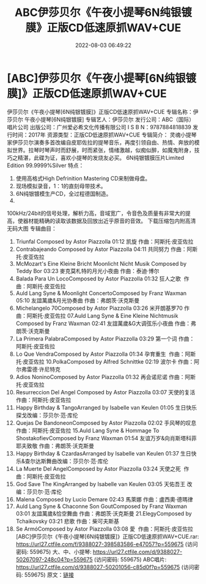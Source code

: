 ﻿---
title: ABC伊莎贝尔《午夜小提琴6N纯银镀膜》正版CD低速原抓WAV+CUE
date: 2022-08-03 06:49:22
categories: 古典音乐、新世纪、纯音雅乐
tags: 纯音雅乐
---
# [ABC]伊莎贝尔《午夜小提琴[6N纯银镀膜]》正版CD低速原抓WAV+CUE

伊莎贝尔《午夜小提琴[6N纯银镀膜]》正版CD低速原抓WAV+CUE
专辑名称：伊莎贝尔 午夜小提琴[6N纯银镀膜]
专辑艺人：伊莎贝尔
发行公司：ABC（国际）唱片公司
出版公司：广州爱必希文化传播有限公司
I S B N：9787884818839
发行时间：2017年
资源类型：正版CD低速原抓WAV+CUE
专辑简介：
灵魂小提琴家伊莎贝尔演奏多首改编自皮耶佐拉的提琴音乐，再度引领自由、热情、奔放的模拟世界。拉琴时琴声时而舒展，时而紧张，情绪激越，似痴似醉，如魔鬼附身，技巧之精湛，此碟为证，喜欢小提琴的发烧友必买。
6N纯银镀膜压片Limited Edition 99.9999%Silver 特点：
1. 使用高格式High Defrinition Mastering CD来制做母盘。
2. 现场模拟录音，1：1的直刻母带技术。
3. 6N纯银镀模生产CD，全过程德国制造。
4.
100kHz/24bit的信号处理，解析力高，音域宽广，令音色及质量有非常大的提高，使器材能精确的读取该数据及回放出近乎原音的音效。
下载压缩包内附高清无码大图
专辑曲目：
01. Triunfal Composed by Astor Piazzolla 01:12
凯旋 作曲：阿斯托·皮亚佐拉
02. Contrabajeando Composed by Astor Piazzolla 04:11
共同努力 作曲：阿斯托·皮亚佐拉
03. McMozart's Eine Kleine Bricht Moonlicht Nicht Musik
Composed by Teddy Bor 03:23
麥克莫札特的月光小夜曲 作曲：泰迪·博尔
04. Balada Para Un LocoComposed by Astor Piazzolla 01:32
狂人之歌  作曲：阿斯托·皮亚佐拉
05. Auld Lang Syne & Moonlight ConcertoComposed by Franz
Waxman 05:10
友誼萬歲&月光协奏曲
作曲：弗朗茨·沃克斯曼
06. Michelangelo 70Composed by Astor Piazzolla 03:26
米开朗基罗70 作曲：阿斯托·皮亚佐拉
07.Auld Lang Syne & Eine Kleine Nichtmusik Composed by
Franz Waxman 02:41
友誼萬歲&G大调弦乐小夜曲 作曲：弗朗茨·沃克斯曼
08. La Primera PalabraComposed by Astor Piazzolla 03:29
第一个词 作曲：阿斯托·皮亚佐拉
09. Lo Que VendraComposed by Astor Piazzolla 01:34
孕育重生  作曲：阿斯托·皮亚佐拉
10.PolkaComposed by Alfred Schnittke 02:19
波尔卡 作曲：阿尔弗雷德·许尼特克
11. Adios NoninoComposed by Astor Piazzolla 01:32
再会诺尼诺 作曲：阿斯托·皮亚佐拉
12. Resurreccion Del Angel Composed by Astor Piazzolla
03:07
天使的复活  作曲：阿斯托·皮亚佐拉
13. Happy Birthday & TangoArranged by Isabelle van Keulen
01:05
生日快乐探戈改编：莎贝尔·范·库伦
14. Quejas De BandoneonComposed by Astor Piazzolla
02:02
手风琴的叹息 作曲：阿斯托·皮亚佐拉
15.Auld Lang Syne & Hommage To ShostakofievComposed by
Franz Waxman 01:54
友谊万岁&向肖斯塔科菲耶夫致敬 作曲：弗朗茨·沃克斯曼
16. Happy Birthday & CzardasArranged by Isabelle van
Keulen 01:37
生日快乐&查尔达斯舞曲改编：莎贝尔·范·库伦
17. La Muerte Del AngelComposed by Astor Piazzolla 03:24
天使之死  作曲：阿斯托·皮亚佐拉
18. God Save The KingArranged by Isabelle van Keulen
03:05
天佑吾王 改编：莎贝尔·范·库伦
19. Malena Composed by Lucio Demare 02:43
馬萊娜 作曲：盧西奧·德瑪律
20. Auld Lang Syne & Chaconne Son GoutComposed by Franz
Waxman 03:01
友誼萬歲&恰空舞曲 作曲：弗朗茨·沃克斯曼
21.ElegyComposed by Tchaikovsky 03:21
悲歌 作曲：柴可夫斯基
22. Se ArmóComposed by Astor Piazzolla 03:08
愛  作曲：阿斯托·皮亚佐拉
[ABC]伊莎贝尔《午夜小提琴[6N纯银镀膜]》正版CD低速原抓WAV+CUE.rar: https://url27.ctfile.com/f/9388027-398583586-e47057?p=559675
(访问密码: 559675)
大、中、小提琴: https://url27.ctfile.com/d/9388027-50267097-248c04?p=559675
(访问密码: 559675)
ABC唱片: https://url27.ctfile.com/d/9388027-50201056-c85d0f?p=559675
(访问密码: 559675)
原文：[链接](https://blog.sina.com.cn/s/blog_1647c7e7601030yo9.html)